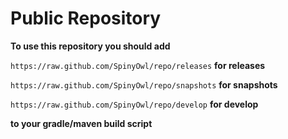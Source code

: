 # Public Repository

**To use this repository you should add**

`https://raw.github.com/SpinyOwl/repo/releases` **for releases**
 
`https://raw.github.com/SpinyOwl/repo/snapshots` **for snapshots**
 
`https://raw.github.com/SpinyOwl/repo/develop` **for develop**

**to your gradle/maven build script**
